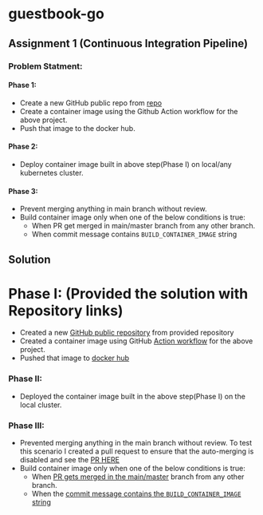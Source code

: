 # guestbook-go

## Assignment 1 (Continuous Integration Pipeline)
### Problem Statment:
#### Phase 1:
- Create a new GitHub public repo from [repo](https://github.com/Pradipgaikwad10/assignment)
- Create a container image using the Github Action workflow for the above project.
- Push that image to the docker hub.

#### Phase 2:
- Deploy container image built in above step(Phase I) on local/any kubernetes cluster.

#### Phase 3:
- Prevent merging anything in main branch without review.
- Build container image only when one of the below conditions is true:
    - When PR get merged in main/master branch from any other branch.
    - When commit message contains `BUILD_CONTAINER_IMAGE` string


## Solution
# Phase I: (Provided the solution with Repository links)
* Created a new [GitHub public repository](https://github.com/Pradipgaikwad10/assignment) from provided repository 
* Created a container image using GitHub [Action workflow](https://github.com/Pradipgaikwad10/assignment/actions) for the above project.
* Pushed that image to [docker hub](https://hub.docker.com/r/pradipgaikwad10/assignment/tags)

### Phase II:
- Deployed the container image built in the above step(Phase I) on the local cluster.

### Phase III:
- Prevented merging anything in the main branch without review. To test this scenario I created a pull request to ensure that the auto-merging is disabled and see the [PR HERE](https://github.com/gaurangkudale/guestbook-go/pulls?q=is%3Apr+is%3Aclosed)
- Build container image only when one of the below conditions is true:
    - When [PR gets merged in the main/master](https://github.com/gaurangkudale/guestbook-go/actions/runs/5849910327) branch from any other branch.
    - When the [commit message contains the `BUILD_CONTAINER_IMAGE` string](https://github.com/gaurangkudale/guestbook-go/pull/2)
